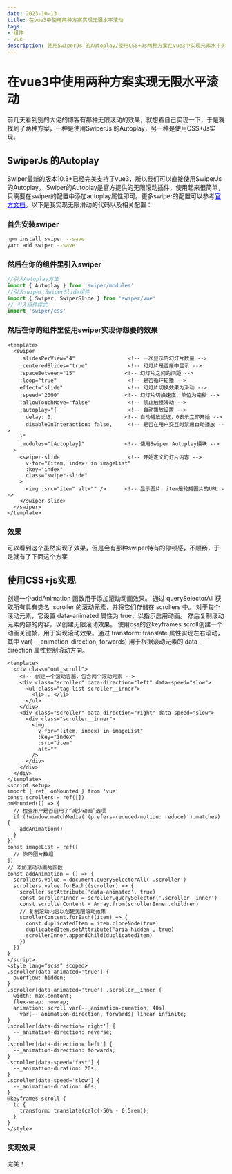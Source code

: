 ```yaml
---
date: 2023-10-13
title: 在vue3中使用两种方案实现无限水平滚动
tags:
- 组件
- vue
description: 使用SwiperJs 的Autoplay/使用CSS+Js两种方案在vue3中实现元素水平无限滚动。
---
```


# **在vue3中使用两种方案实现无限水平滚动**

前几天看到别的大佬的博客有那种无限滚动的效果，就想着自己实现一下，于是就找到了两种方案，一种是使用SwiperJs 的Autoplay，另一种是使用CSS+Js实现。

## **SwiperJs 的Autoplay**
Swiper最新的版本10.3+已经完美支持了vue3，所以我们可以直接使用SwiperJs 的Autoplay。
Swiper的Autoplay是官方提供的无限滚动插件，使用起来很简单，只需要在swiper的配置中添加autoplay属性即可。更多swiper的配置可以参考<a href="https://swiperjs.com/" style="color:blue">官方文档</a>。以下是我实现无限滑动的代码以及相关配置：

### 首先安装swiper

```bash
npm install swiper --save
yarn add swiper --save
```

### 然后在你的组件里引入swiper

```js
//引入Autoplay方法
import { Autoplay } from 'swiper/modules'
//引入swiper,SwiperSlide组件
import { Swiper, SwiperSlide } from 'swiper/vue'
// 引入组件样式
import 'swiper/css'
```

### 然后在你的组件里使用swiper实现你想要的效果

```vue
<template>
  <swiper
    :slidesPerView="4"                 <!-- 一次显示的幻灯片数量 -->
    :centeredSlides="true"             <!-- 幻灯片是否居中显示 -->
    :spaceBetween="15"                <!-- 幻灯片之间的间距 -->
    :loop="true"                       <!-- 是否循环轮播 -->
    effect="slide"                     <!-- 幻灯片切换效果为滑动 -->
    :speed="2000"                     <!-- 幻灯片切换速度，单位为毫秒 -->
    :allowTouchMove="false"            <!-- 禁止触摸滑动 -->
    :autoplay="{                       <!-- 自动播放设置 -->
      delay: 0,                       <!-- 自动播放延迟，0表示立即开始 -->
      disableOnInteraction: false,     <!-- 是否在用户交互时禁用自动播放 -->
    }"
    :modules="[Autoplay]"             <!-- 使用Swiper Autoplay模块 -->
  >
    <swiper-slide                      <!-- 开始定义幻灯片内容 -->
      v-for="(item, index) in imageList"
      :key="index"
      class="swiper-slide"
    >
      <img :src="item" alt="" />      <!-- 显示图片，item是轮播图片的URL -->
    </swiper-slide>
  </swiper>
</template>
```

### 效果

<InfiniteScrollContainer />

可以看到这个虽然实现了效果，但是会有那种swiper特有的停顿感，不顺畅，于是就有了下面这个方案

## 使用CSS+js实现

创建一个addAnimation 函数用于添加滚动动画效果。
通过 querySelectorAll 获取所有具有类名 .scroller 的滚动元素，并将它们存储在 scrollers 中。
对于每个滚动元素，它设置 data-animated 属性为 true，以指示启用动画。
然后复制滚动元素内部的内容，以创建无限滚动效果。
使用css的@keyframes scroll创建一个动画关键帧，用于实现滚动效果。通过 transform: translate 属性实现左右滚动，其中 var(--_animation-direction, forwards) 用于根据滚动元素的 data-direction 属性控制滚动方向。

```vue
<template>
  <div class="out_scroll">
    <!-- 创建一个滚动容器，包含两个滚动元素 -->
    <div class="scroller" data-direction="left" data-speed="slow">
      <ul class="tag-list scroller__inner">
        <li>...</li>
      </ul>
    </div>
    <div class="scroller" data-direction="right" data-speed="slow">
      <div class="scroller__inner">
        <img
          v-for="(item, index) in imageList"
          :key="index"
          :src="item"
          alt=""
        />
      </div>
    </div>
  </div>
</template>
<script setup>
import { ref, onMounted } from 'vue'
const scrollers = ref([])
onMounted(() => {
  // 检查用户是否启用了“减少动画”选项
  if (!window.matchMedia('(prefers-reduced-motion: reduce)').matches) {
    addAnimation()
  }
})
const imageList = ref([
  // 你的图片数组
])
// 添加滚动动画的函数
const addAnimation = () => {
  scrollers.value = document.querySelectorAll('.scroller')
  scrollers.value.forEach((scroller) => {
    scroller.setAttribute('data-animated', true)
    const scrollerInner = scroller.querySelector('.scroller__inner')
    const scrollerContent = Array.from(scrollerInner.children)
    // 复制滚动内容以创建无限滚动效果
    scrollerContent.forEach((item) => {
      const duplicatedItem = item.cloneNode(true)
      duplicatedItem.setAttribute('aria-hidden', true)
      scrollerInner.appendChild(duplicatedItem)
    })
  })
}
</script>
<style lang="scss" scoped>
.scroller[data-animated='true'] {
  overflow: hidden;
}
.scroller[data-animated='true'] .scroller__inner {
  width: max-content;
  flex-wrap: nowrap;
  animation: scroll var(--_animation-duration, 40s)
    var(--_animation-direction, forwards) linear infinite;
}
.scroller[data-direction='right'] {
  --_animation-direction: reverse;
}
.scroller[data-direction='left'] {
  --_animation-direction: forwards;
}
.scroller[data-speed='fast'] {
  --_animation-duration: 20s;
}
.scroller[data-speed='slow'] {
  --_animation-duration: 60s;
}
@keyframes scroll {
  to {
    transform: translate(calc(-50% - 0.5rem));
  }
}
</style>
```
### 实现效果

<InfiniteScroll />

完美！

<Fancybox />
<Comment />
